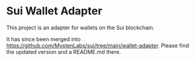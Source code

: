 # Sui Wallet Adapter

This project is an adapter for wallets on the Sui blockchain.

It has since been merged into https://github.com/MystenLabs/sui/tree/main/wallet-adapter. Please find the updated version and a README.md there.
